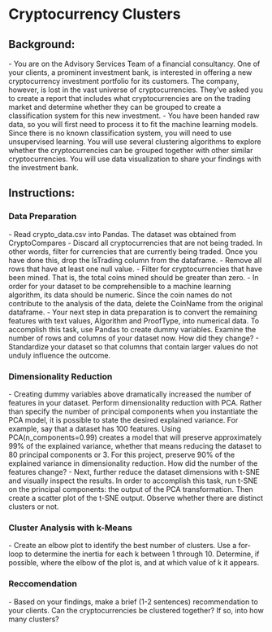 <h1> Cryptocurrency Clusters </h1>

<h2>Background:</h2>
- You are on the Advisory Services Team of a financial consultancy. One of your clients, a prominent investment bank, is interested in offering a new cryptocurrency investment portfolio for its customers. The company, however, is lost in the vast universe of cryptocurrencies. They’ve asked you to create a report that includes what cryptocurrencies are on the trading market and determine whether they can be grouped to create a classification system for this new investment.
- You have been handed raw data, so you will first need to process it to fit the machine learning models. Since there is no known classification system, you will need to use unsupervised learning. You will use several clustering algorithms to explore whether the cryptocurrencies can be grouped together with other similar cryptocurrencies. You will use data visualization to share your findings with the investment bank.

<h2>Instructions:</h2>

<h3>Data Preparation</h3>
- Read crypto_data.csv into Pandas. The dataset was obtained from CryptoCompares
- Discard all cryptocurrencies that are not being traded. In other words, filter for currencies that are currently being traded. Once you have done this, drop the IsTrading column from the dataframe.
- Remove all rows that have at least one null value.
- Filter for cryptocurrencies that have been mined. That is, the total coins mined should be greater than zero.
- In order for your dataset to be comprehensible to a machine learning algorithm, its data should be numeric. Since the coin names do not contribute to the analysis of the data, delete the CoinName from the original dataframe.
- Your next step in data preparation is to convert the remaining features with text values, Algorithm and ProofType, into numerical data. To accomplish this task, use Pandas to create dummy variables. Examine the number of rows and columns of your dataset now. How did they change?
- Standardize your dataset so that columns that contain larger values do not unduly influence the outcome.

<h3>Dimensionality Reduction</h3>
- Creating dummy variables above dramatically increased the number of features in your dataset. Perform dimensionality reduction with PCA. Rather than specify the number of principal components when you instantiate the PCA model, it is possible to state the desired explained variance. For example, say that a dataset has 100 features. Using PCA(n_components=0.99) creates a model that will preserve approximately 99% of the explained variance, whether that means reducing the dataset to 80 principal components or 3. For this project, preserve 90% of the explained variance in dimensionality reduction. How did the number of the features change?
- Next, further reduce the dataset dimensions with t-SNE and visually inspect the results. In order to accomplish this task, run t-SNE on the principal components: the output of the PCA transformation. Then create a scatter plot of the t-SNE output. Observe whether there are distinct clusters or not.

<h3>Cluster Analysis with k-Means</h3>
- Create an elbow plot to identify the best number of clusters. Use a for-loop to determine the inertia for each k between 1 through 10. Determine, if possible, where the elbow of the plot is, and at which value of k it appears.

<h3>Reccomendation</h3>
- Based on your findings, make a brief (1-2 sentences) recommendation to your clients. Can the cryptocurrencies be clustered together? If so, into how many clusters?

